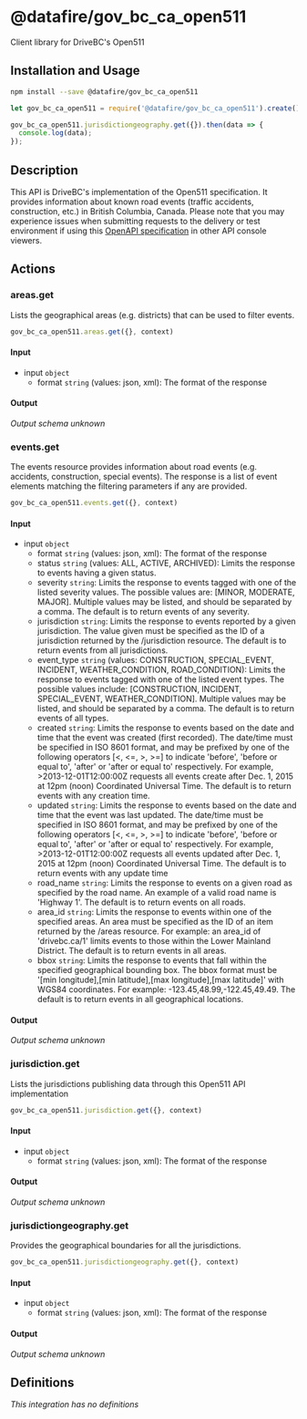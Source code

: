 # @datafire/gov_bc_ca_open511

Client library for DriveBC's Open511

## Installation and Usage
```bash
npm install --save @datafire/gov_bc_ca_open511
```
```js
let gov_bc_ca_open511 = require('@datafire/gov_bc_ca_open511').create();

gov_bc_ca_open511.jurisdictiongeography.get({}).then(data => {
  console.log(data);
});
```

## Description

This API is DriveBC's implementation of the Open511 specification.  It provides information about known road events (traffic accidents, construction, etc.) in British Columbia, Canada.  Please note that you may experience issues when submitting requests to the delivery or test environment if using this [OpenAPI specification](https://github.com/bcgov/api-specs) in other API console viewers.

## Actions

### areas.get
Lists the geographical areas (e.g. districts) that can be used to filter events.


```js
gov_bc_ca_open511.areas.get({}, context)
```

#### Input
* input `object`
  * format `string` (values: json, xml): The format of the response

#### Output
*Output schema unknown*

### events.get
The events resource provides information about road events (e.g. accidents, construction, special events). The response is a list of event elements matching the filtering parameters if any are provided. 


```js
gov_bc_ca_open511.events.get({}, context)
```

#### Input
* input `object`
  * format `string` (values: json, xml): The format of the response
  * status `string` (values: ALL, ACTIVE, ARCHIVED): Limits the response to events having a given status.
  * severity `string`: Limits the response to events tagged with one of the listed severity values. The possible values are: [MINOR, MODERATE, MAJOR].  Multiple values may be listed, and should be separated by a comma. The default is to return events of any severity.
  * jurisdiction `string`: Limits the response to events reported by a given jurisdiction. The value given must be specified as the ID of a jurisdiction returned by the /jurisdiction resource. The default is to return events from all jurisdictions.
  * event_type `string` (values: CONSTRUCTION, SPECIAL_EVENT, INCIDENT, WEATHER_CONDITION, ROAD_CONDITION): Limits the response to events tagged with one of the listed event types.  The possible values include: [CONSTRUCTION, INCIDENT, SPECIAL_EVENT, WEATHER_CONDITION].  Multiple values may be listed, and should be separated by a comma. The default is to return events of all types.
  * created `string`: Limits the response to events based on the date and time that the event was created (first recorded). The date/time must be specified in ISO 8601 format, and may be prefixed by one of the following operators [<, <=, >, >=] to indicate 'before', 'before or equal to', 'after' or 'after or equal to' respectively.  For example, >2013-12-01T12:00:00Z requests all events create after Dec. 1, 2015 at 12pm (noon) Coordinated Universal Time.  The default is to return events with any creation time.
  * updated `string`: Limits the response to events based on the date and time that the event was last updated. The date/time must be specified in ISO 8601 format, and may be prefixed by one of the following operators [<, <=, >, >=] to indicate 'before', 'before or equal to', 'after' or 'after or equal to' respectively.  For example, >2013-12-01T12:00:00Z requests all events updated after Dec. 1, 2015 at 12pm (noon) Coordinated Universal Time. The default is to return events with any update time
  * road_name `string`: Limits the response to events on a given road as specified by the road name.  An example of a valid road name is 'Highway 1'. The default is to return events on all roads.
  * area_id `string`: Limits the response to events within one of the specified areas.  An area must be specified as the ID of an item returned by the /areas resource. For example: an area_id of 'drivebc.ca/1' limits events to those within the Lower Mainland District.  The default is to return events in all areas.
  * bbox `string`: Limits the response to events that fall within the specified geographical bounding box.  The bbox format must be '[min longitude],[min latitude],[max longitude],[max latitude]' with WGS84 coordinates.  For example: -123.45,48.99,-122.45,49.49.  The default is to return events in all geographical locations.

#### Output
*Output schema unknown*

### jurisdiction.get
Lists the jurisdictions publishing data through this Open511 API implementation


```js
gov_bc_ca_open511.jurisdiction.get({}, context)
```

#### Input
* input `object`
  * format `string` (values: json, xml): The format of the response

#### Output
*Output schema unknown*

### jurisdictiongeography.get
Provides the geographical boundaries for all the jurisdictions.


```js
gov_bc_ca_open511.jurisdictiongeography.get({}, context)
```

#### Input
* input `object`
  * format `string` (values: json, xml): The format of the response

#### Output
*Output schema unknown*



## Definitions

*This integration has no definitions*
